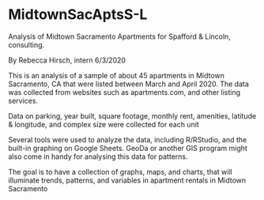 # MidtownSacAptsS-L
Analysis of Midtown Sacramento Apartments for Spafford & Lincoln, consulting.

By Rebecca Hirsch, intern
6/3/2020

This is an analysis of a sample of about 45 apartments in Midtown Sacramento, CA that were listed between March and April 2020.
The data was collected from websites such as apartments.com, and other listing services.

Data on parking, year built, square footage, monthly rent, amenities, latitude & longitude, and complex size were collected for each unit

Several tools were used to analyze the data, including R/RStudio, and the built-in graphing on Google Sheets.
GeoDa or another GIS program might also come in handy for analysing this data for patterns.

The goal is to have a collection of graphs, maps, and charts, that will illuminate trends, patterns, and variables in apartment rentals in Midtown Sacramento
